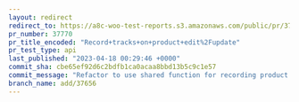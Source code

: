 ```yaml
---
layout: redirect
redirect_to: https://a8c-woo-test-reports.s3.amazonaws.com/public/pr/37770/api/index.html
pr_number: 37770
pr_title_encoded: "Record+tracks+on+product+edit%2Fupdate"
pr_test_type: api
last_published: "2023-04-18 00:29:46 +0000"
commit_sha: cbe65ef92d6c2bdfb1ca0acaa8bbd13b5c9c1e57
commit_message: "Refactor to use shared function for recording product events"
branch_name: add/37656
---
```

